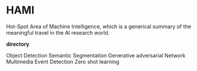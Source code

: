 # HAMI
Hot-Spot Area of Machine Intelligence, which is a generical summary of the meaningful travel in the AI research world.

**directory**

Object Detection
Semantic Segmentation
Generative adversarial Network
Multimedia Event Detection
Zero shot learning
